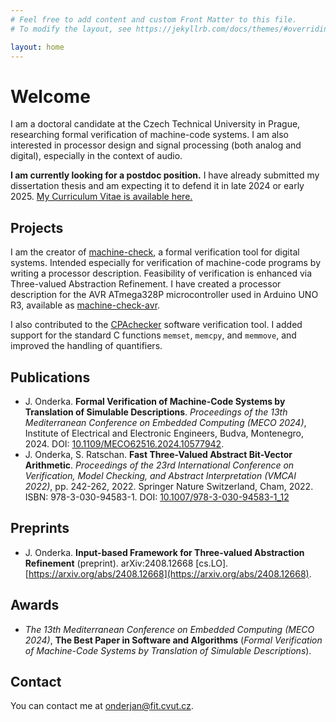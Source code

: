 ```yaml
---
# Feel free to add content and custom Front Matter to this file.
# To modify the layout, see https://jekyllrb.com/docs/themes/#overriding-theme-defaults

layout: home
---
```

# Welcome

I am a doctoral candidate at the Czech Technical University in Prague, researching formal verification of machine-code systems. I am also interested in processor design and signal processing (both analog and digital), especially in the context of audio. 

**I am currently looking for a postdoc position.** I have already submitted my dissertation thesis and am expecting it to defend it in late 2024 or early 2025. [My Curriculum Vitae is available here.](cv_onderka.pdf)


## Projects
I am the creator of [machine-check](https://crates.io/crates/machine-check), a formal verification tool for digital systems. Intended especially for verification of machine-code programs by writing a processor description. Feasibility of verification is enhanced via Three-valued Abstraction Refinement. I have created a processor description for the AVR ATmega328P microcontroller used in Arduino UNO R3, available as [machine-check-avr](https://crates.io/crates/machine-check-avr).

I also contributed to the [CPAchecker](https://cpachecker.sosy-lab.org/) software verification tool. I added support for the standard C functions `memset`, `memcpy`, and `memmove`, and improved the handling of quantifiers.

## Publications
 - J. Onderka. **Formal Verification of Machine-Code Systems by Translation of Simulable Descriptions**. *Proceedings of the 13th Mediterranean Conference on Embedded Computing (MECO 2024)*, Institute of Electrical and Electronic Engineers, Budva, Montenegro, 2024. DOI: [10.1109/MECO62516.2024.10577942](https://doi.org/10.1109/MECO62516.2024.10577942).
 - J. Onderka, S. Ratschan. **Fast Three-Valued Abstract Bit-Vector Arithmetic**. *Proceedings of the 23rd International Conference on Verification, Model Checking, and Abstract Interpretation (VMCAI 2022)*, pp. 242-262, 2022. Springer Nature Switzerland, Cham, 2022. ISBN: 978-3-030-94583-1. DOI: [10.1007/978-3-030-94583-1_12](https://doi.org/10.1007/978-3-030-94583-1_12)

## Preprints
 - J. Onderka. **Input-based Framework for Three-valued Abstraction Refinement** (preprint). arXiv:2408.12668 [cs.LO]. [https://arxiv.org/abs/2408.12668](https://arxiv.org/abs/2408.12668).

## Awards
 - *The 13th Mediterranean Conference on Embedded Computing (MECO 2024)*, **The Best Paper in Software and Algorithms** (*Formal Verification of Machine-Code Systems by Translation of Simulable Descriptions*).

## Contact
You can contact me at [onderjan@fit.cvut.cz](mailto:onderjan@fit.cvut.cz).
